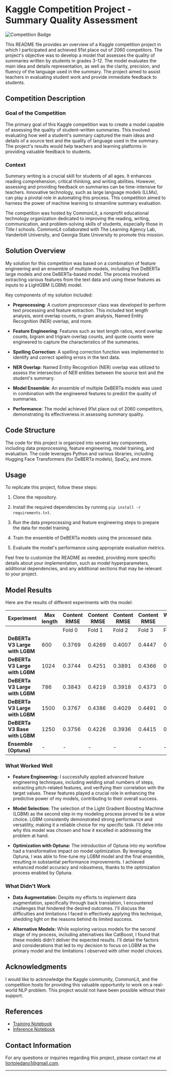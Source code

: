 # Kaggle Competition Project - Summary Quality Assessment

![Competition Badge](https://img.shields.io/badge/Kaggle-91st%20Place-brightgreen)

This README file provides an overview of a Kaggle competition project in which I participated and achieved 91st place out of 2060 competitors. The project's objective was to develop a model that assesses the quality of summaries written by students in grades 3-12. The model evaluates the main idea and details representation, as well as the clarity, precision, and fluency of the language used in the summary. The project aimed to assist teachers in evaluating student work and provide immediate feedback to students.

## Competition Description

### Goal of the Competition
The primary goal of this Kaggle competition was to create a model capable of assessing the quality of student-written summaries. This involved evaluating how well a student's summary captured the main ideas and details of a source text and the quality of language used in the summary. The project's results would help teachers and learning platforms in providing valuable feedback to students.

### Context
Summary writing is a crucial skill for students of all ages. It enhances reading comprehension, critical thinking, and writing abilities. However, assessing and providing feedback on summaries can be time-intensive for teachers. Innovative technology, such as large language models (LLMs), can play a pivotal role in automating this process. This competition aimed to harness the power of machine learning to streamline summary evaluation.

The competition was hosted by CommonLit, a nonprofit educational technology organization dedicated to improving the reading, writing, communication, and problem-solving skills of students, especially those in Title I schools. CommonLit collaborated with The Learning Agency Lab, Vanderbilt University, and Georgia State University to promote this mission.

## Solution Overview

My solution for this competition was based on a combination of feature engineering and an ensemble of multiple models, including five DeBERTa large models and one DeBERTa-based model. The process involved extracting various features from the text data and using these features as inputs to a LightGBM (LGBM) model.

Key components of my solution included:

- **Preprocessing**: A custom preprocessor class was developed to perform text processing and feature extraction. This included text length analysis, word overlap counts, n-gram analysis, Named Entity Recognition (NER) overlap, and more.

- **Feature Engineering**: Features such as text length ratios, word overlap counts, bigram and trigram overlap counts, and quote counts were engineered to capture the characteristics of the summaries.

- **Spelling Correction**: A spelling correction function was implemented to identify and correct spelling errors in the text data.

- **NER Overlap**: Named Entity Recognition (NER) overlap was utilized to assess the intersection of NER entities between the source text and the student's summary.

- **Model Ensemble**: An ensemble of multiple DeBERTa models was used in combination with the engineered features to predict the quality of summaries.

- **Performance**: The model achieved 91st place out of 2060 competitors, demonstrating its effectiveness in assessing summary quality.

## Code Structure

The code for this project is organized into several key components, including data preprocessing, feature engineering, model training, and evaluation. The code leverages Python and various libraries, including Hugging Face Transformers (for DeBERTa models), SpaCy, and more.

## Usage

To replicate this project, follow these steps:

1. Clone the repository.

2. Install the required dependencies by running `pip install -r requirements.txt`.

3. Run the data preprocessing and feature engineering steps to prepare the data for model training.

4. Train the ensemble of DeBERTa models using the processed data.

5. Evaluate the model's performance using appropriate evaluation metrics.

Feel free to customize the README as needed, providing more specific details about your implementation, such as model hyperparameters, additional dependencies, and any additional sections that may be relevant to your project.
## Model Results

Here are the results of different experiments with the model:


| Experiment        | Max length | Content RMSE  | Content RMSE  | Content RMSE  | Content RMSE  | Wording RMSE  | Wording RMSE  | Wording RMSE  | Wording RMSE  | MCRMSE      |
| ------------------ | -------- | -------------- | -------------- | -------------- | -------------- | -------------- | -------------- | -------------- | -------------- | ----------- |
|                   |          | Fold 0         | Fold 1         | Fold 2         | Fold 3         | Fold 0         | Fold 1         | Fold 2         | Fold 3         |             |
| **DeBERTa V3 Large with LGBM**| 600        | 0.3769         | 0.4269         | 0.4007         | 0.4447         | 0.4898         | 0.5944         | 0.4695         | 0.5679         | 0.4714      |
| **DeBERTa V3 Large with LGBM**| 1024        | 0.3744         | 0.4251         | 0.3891         | 0.4366         | 0.4923         | 0.6030         | 0.4716         | 0.5677         | 0.4699      |
| **DeBERTa V3 Large with LGBM**          | 786        | 0.3843         | 0.4219         | 0.3918         | 0.4373         | 0.4886         | 0.6262         | 0.4699         | 0.5610         | 0.4726      |
| **DeBERTa V3 Large with LGBM**          | 1500        | 0.3767         | 0.4386         | 0.4029         | 0.4491         | 0.5017         | 0.6007         | 0.4850         | 0.5511         | 0.4757      |
| **DeBERTa V3 Base with LGBM**| 1250    | 0.3756         | 0.4226         | 0.3936         | 0.4415         | 0.4949         | 0.6109         | 0.4789         | 0.5927         | 0.4763      |
| **Ensemble (Optuna)**| -    | -              | -              | -              | -              | -              | -              | -              | -              | 0.459       |


### What Worked Well

- **Feature Engineering:** I successfully applied advanced feature engineering techniques, including welding small numbers of steps, extracting pitch-related features, and verifying their correlation with the target values. These features played a crucial role in enhancing the predictive power of my models, contributing to their overall success.

- **Model Selection:** The selection of the Light Gradient Boosting Machine (LGBM) as the second step in my modeling process proved to be a wise choice. LGBM consistently demonstrated strong performance and versatility, making it a reliable choice for my specific task. I'll delve into why this model was chosen and how it excelled in addressing the problem at hand.

- **Optimization with Optuna:** The introduction of Optuna into my workflow had a transformative impact on model optimization. By leveraging Optuna, I was able to fine-tune my LGBM model and the final ensemble, resulting in substantial performance improvements. I achieved enhanced model accuracy and robustness, thanks to the optimization process enabled by Optuna.

### What Didn't Work

- **Data Augmentation:** Despite my efforts to implement data augmentation, specifically through back translation, I encountered challenges that hindered the desired outcomes. I'll discuss the difficulties and limitations I faced in effectively applying this technique, shedding light on the reasons behind its limited success.

- **Alternative Models:** While exploring various models for the second stage of my process, including alternatives like CatBoost, I found that these models didn't deliver the expected results. I'll detail the factors and considerations that led to my decision to focus on LGBM as the primary model and the limitations I observed with other model choices.


## Acknowledgments

I would like to acknowledge the Kaggle community, CommonLit, and the competition hosts for providing this valuable opportunity to work on a real-world NLP problem. This project would not have been possible without their support.

## References
- [Training Notebook](https://www.kaggle.com/code/mohammad2012191/debertav3-pytorch-baseline-training-cv-0-467)
- [Inference Notebook](https://www.kaggle.com/code/mohammad2012191/debertav3-pytorch-baseline-inference-cv-0-467/notebook)

## Contact Information

For any questions or inquiries regarding this project, please contact me at liortoledano1@gmail.com.

---
